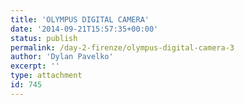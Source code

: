 ```yaml
---
title: 'OLYMPUS DIGITAL CAMERA'
date: '2014-09-21T15:57:35+00:00'
status: publish
permalink: /day-2-firenze/olympus-digital-camera-3
author: 'Dylan Pavelko'
excerpt: ''
type: attachment
id: 745
---
```

<!DOCTYPE html PUBLIC "-//W3C//DTD HTML 4.0 Transitional//EN" "http://www.w3.org/TR/REC-html40/loose.dtd">
<?xml encoding="UTF-8">
